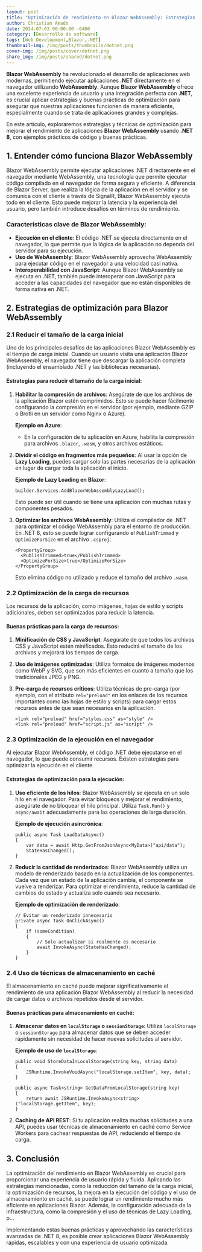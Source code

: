 ```yaml
---
layout: post
title: "Optimización de rendimiento en Blazor WebAssembly: Estrategias y buenas prácticas con .NET"
author: Christian Amado
date: 2024-07-03 00:00:00 -0400
category: [Desarrollo de software]
tags: [Web Development,Blazor,.NET]
thumbnail-img: /img/posts/thumbnails/dotnet.png
cover-img: /img/posts/cover/dotnet.png
share_img: /img/posts/shared/dotnet.png
---
```

**Blazor WebAssembly** ha revolucionado el desarrollo de aplicaciones web modernas, permitiendo ejecutar aplicaciones **.NET** directamente en el navegador utilizando **WebAssembly**. Aunque **Blazor WebAssembly** ofrece una excelente experiencia de usuario y una integración perfecta con **.NET**, es crucial aplicar estrategias y buenas prácticas de optimización para asegurar que nuestras aplicaciones funcionen de manera eficiente, especialmente cuando se trata de aplicaciones grandes y complejas.

En este artículo, exploraremos estrategias y técnicas de optimización para mejorar el rendimiento de aplicaciones **Blazor WebAssembly** usando **.NET 8**, con ejemplos prácticos de código y buenas prácticas.

<!--more-->

## 1. **Entender cómo funciona Blazor WebAssembly**

Blazor WebAssembly permite ejecutar aplicaciones .NET directamente en el navegador mediante WebAssembly, una tecnología que permite ejecutar código compilado en el navegador de forma segura y eficiente. A diferencia de Blazor Server, que realiza la lógica de la aplicación en el servidor y se comunica con el cliente a través de SignalR, Blazor WebAssembly ejecuta todo en el cliente. Esto puede mejorar la latencia y la experiencia del usuario, pero también introduce desafíos en términos de rendimiento.

### Características clave de Blazor WebAssembly:
- **Ejecución en el cliente**: El código .NET se ejecuta directamente en el navegador, lo que permite que la lógica de la aplicación no dependa del servidor para su ejecución.
- **Uso de WebAssembly**: Blazor WebAssembly aprovecha WebAssembly para ejecutar código en el navegador a una velocidad casi nativa.
- **Interoperabilidad con JavaScript**: Aunque Blazor WebAssembly se ejecuta en .NET, también puede interoperar con JavaScript para acceder a las capacidades del navegador que no están disponibles de forma nativa en .NET.

## 2. **Estrategias de optimización para Blazor WebAssembly**

### 2.1 **Reducir el tamaño de la carga inicial**

Uno de los principales desafíos de las aplicaciones Blazor WebAssembly es el tiempo de carga inicial. Cuando un usuario visita una aplicación Blazor WebAssembly, el navegador tiene que descargar la aplicación completa (incluyendo el ensamblado .NET y las bibliotecas necesarias).

#### Estrategias para reducir el tamaño de la carga inicial:
1. **Habilitar la compresión de archivos**:
   Asegúrate de que los archivos de la aplicación Blazor estén comprimidos. Esto se puede hacer fácilmente configurando la compresión en el servidor (por ejemplo, mediante GZIP o Brotli en un servidor como Nginx o Azure).
   
   **Ejemplo en Azure**:
   - En la configuración de tu aplicación en Azure, habilita la compresión para archivos `.blazor`, `.wasm`, y otros archivos estáticos.

2. **Dividir el código en fragmentos más pequeños**:
   Al usar la opción de **Lazy Loading**, puedes cargar solo las partes necesarias de la aplicación en lugar de cargar toda la aplicación al inicio.

   **Ejemplo de Lazy Loading en Blazor**:
   ```
   builder.Services.AddBlazorWebAssemblyLazyLoad();
   ```

   Esto puede ser útil cuando se tiene una aplicación con muchas rutas y componentes pesados.

3. **Optimizar los archivos WebAssembly**:
   Utiliza el compilador de .NET para optimizar el código WebAssembly para el entorno de producción. En .NET 8, esto se puede lograr configurando el `PublishTrimmed` y `OptimizeForSize` en el archivo `.csproj`:

   ```
   <PropertyGroup>
     <PublishTrimmed>true</PublishTrimmed>
     <OptimizeForSize>true</OptimizeForSize>
   </PropertyGroup>
   ```

   Esto elimina código no utilizado y reduce el tamaño del archivo `.wasm`.

### 2.2 **Optimización de la carga de recursos**

Los recursos de la aplicación, como imágenes, hojas de estilo y scripts adicionales, deben ser optimizados para reducir la latencia.

#### Buenas prácticas para la carga de recursos:
1. **Minificación de CSS y JavaScript**:
   Asegúrate de que todos los archivos CSS y JavaScript estén minificados. Esto reducirá el tamaño de los archivos y mejorará los tiempos de carga.

2. **Uso de imágenes optimizadas**:
   Utiliza formatos de imágenes modernos como WebP y SVG, que son más eficientes en cuanto a tamaño que los tradicionales JPEG y PNG.

3. **Pre-carga de recursos críticos**:
   Utiliza técnicas de pre-carga (por ejemplo, con el atributo `rel="preload"` en los enlaces de los recursos importantes como las hojas de estilo y scripts) para cargar estos recursos antes de que sean necesarios en la aplicación.

   ```
   <link rel="preload" href="styles.css" as="style" />
   <link rel="preload" href="script.js" as="script" />
   ```

### 2.3 **Optimización de la ejecución en el navegador**

Al ejecutar Blazor WebAssembly, el código .NET debe ejecutarse en el navegador, lo que puede consumir recursos. Existen estrategias para optimizar la ejecución en el cliente.

#### Estrategias de optimización para la ejecución:
1. **Uso eficiente de los hilos**:
   Blazor WebAssembly se ejecuta en un solo hilo en el navegador. Para evitar bloqueos y mejorar el rendimiento, asegúrate de no bloquear el hilo principal. Utiliza `Task.Run()` y `async/await` adecuadamente para las operaciones de larga duración.

   **Ejemplo de ejecución asincrónica**:
   ```
   public async Task LoadDataAsync()
   {
       var data = await Http.GetFromJsonAsync<MyData>("api/data");
       StateHasChanged();
   }
   ```

2. **Reducir la cantidad de renderizados**:
   Blazor WebAssembly utiliza un modelo de renderizado basado en la actualización de los componentes. Cada vez que un estado de la aplicación cambia, el componente se vuelve a renderizar. Para optimizar el rendimiento, reduce la cantidad de cambios de estado y actualiza solo cuando sea necesario.

   **Ejemplo de optimización de renderizado**:
   ```
   // Evitar un renderizado innecesario
   private async Task OnClickAsync()
   {
       if (someCondition)
       {
           // Solo actualizar si realmente es necesario
           await InvokeAsync(StateHasChanged);
       }
   }
   ```

### 2.4 **Uso de técnicas de almacenamiento en caché**

El almacenamiento en caché puede mejorar significativamente el rendimiento de una aplicación Blazor WebAssembly al reducir la necesidad de cargar datos o archivos repetidos desde el servidor.

#### Buenas prácticas para almacenamiento en caché:
1. **Almacenar datos en `localStorage` o `sessionStorage`**:
   Utiliza `localStorage` o `sessionStorage` para almacenar datos que se deben acceder rápidamente sin necesidad de hacer nuevas solicitudes al servidor.

   **Ejemplo de uso de `localStorage`**:
   ```
   public void StoreDataInLocalStorage(string key, string data)
   {
       JSRuntime.InvokeVoidAsync("localStorage.setItem", key, data);
   }

   public async Task<string> GetDataFromLocalStorage(string key)
   {
       return await JSRuntime.InvokeAsync<string>("localStorage.getItem", key);
   }
   ```

2. **Caching de API REST**:
   Si tu aplicación realiza muchas solicitudes a una API, puedes usar técnicas de almacenamiento en caché como Service Workers para cachear respuestas de API, reduciendo el tiempo de carga.

## 3. **Conclusión**

La optimización del rendimiento en Blazor WebAssembly es crucial para proporcionar una experiencia de usuario rápida y fluida. Aplicando las estrategias mencionadas, como la reducción del tamaño de la carga inicial, la optimización de recursos, la mejora en la ejecución del código y el uso de almacenamiento en caché, se puede lograr un rendimiento mucho más eficiente en aplicaciones Blazor. Además, la configuración adecuada de la infraestructura, como la compresión y el uso de técnicas de Lazy Loading, p...

Implementando estas buenas prácticas y aprovechando las características avanzadas de .NET 8, es posible crear aplicaciones Blazor WebAssembly rápidas, escalables y con una experiencia de usuario optimizada.
